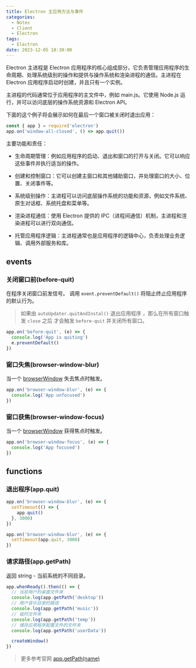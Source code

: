 ```yaml
---
title: Electron 主应用方法与事件
categories:
  - Notes
  - Client
  - Electron
tags:
  - Electron
date: 2023-12-05 18:30:00
---
```



Electron 主进程是 Electron 应用程序的核心组成部分，它负责管理应用程序的生命周期、处理系统级别的操作和提供与操作系统和渲染进程的通信。主进程在 Electron 应用程序启动时创建，并且只有一个实例。

主进程的代码通常位于应用程序的主文件中，例如 main.js。它使用 Node.js 运行，并可以访问底层的操作系统资源和 Electron API。

下面的这个例子将会展示如何在最后一个窗口被关闭时退出应用：

```ts
const { app } = require('electron')
app.on('window-all-closed', () => app.quit())
```

<!-- more -->

主要功能和责任：

- 生命周期管理：例如应用程序的启动、退出和窗口的打开与关闭。它可以响应这些事件并执行适当的操作。

- 创建和控制窗口：它可以创建主窗口和其他辅助窗口，并处理窗口的大小、位置、关闭事件等。

- 系统级别操作：主进程可以访问底层操作系统的功能和资源，例如文件系统、原生对话框、系统托盘和菜单等。

- 渲染进程通信：使用 Electron 提供的 IPC（进程间通信）机制，主进程和渲染进程可以进行双向通信。

- 托管应用程序逻辑：主进程通常也是应用程序的逻辑中心，负责处理业务逻辑、调用外部服务和库。

## events

### 关闭窗口前(before-quit)

在程序关闭窗口前发信号。 调用 `event.preventDefault()` 将阻止终止应用程序的默认行为。

> 如果由 `autoUpdater.quitAndInstal()` 退出应用程序 ，那么在所有窗口触发 `close` 之后 才会触发 `before-quit` 并关闭所有窗口。

```ts
app.on('before-quit', (e) => {
  console.log('App is quiting')
  e.preventDefault()
})
```

### 窗口失焦(browser-window-blur)

当一个 [browserWindow](https://www.electronjs.org/zh/docs/latest/api/browser-window) 失去焦点时触发。

```ts
app.on('browser-window-blur', (e) => {
  console.log('App unfocused')
})
```

### 窗口获焦(browser-window-focus)

当一个 [browserWindow](https://www.electronjs.org/zh/docs/latest/api/browser-window) 获得焦点时触发。

```ts
app.on('browser-window-focus', (e) => {
  console.log('App focused')
})
```

## functions

### 退出程序(app.quit)

```ts
app.on('browser-window-blur', (e) => {
  setTimeout(() => {
    app.quit()
  }, 3000)
})

app.on('browser-window-blur', (e) => {
  setTimeout(app.quit, 3000)
})
```

### 请求路径(app.getPath)

返回 string - 当前系统的不同目录。

```ts
app.whenReady().then(() => {
  // 当前用户的桌面文件夹
  console.log(app.getPath('desktop'))
  // 用户音乐目录的路径
  console.log(app.getPath('music'))
  // 临时文件夹
  console.log(app.getPath('temp'))
  // 储存应用程序配置文件的文件夹
  console.log(app.getPath('userData'))

  createWindow()
})
```

> 更多参考官网 [app.getPath(name)](https://www.electronjs.org/zh/docs/latest/api/app#appgetpathname)
